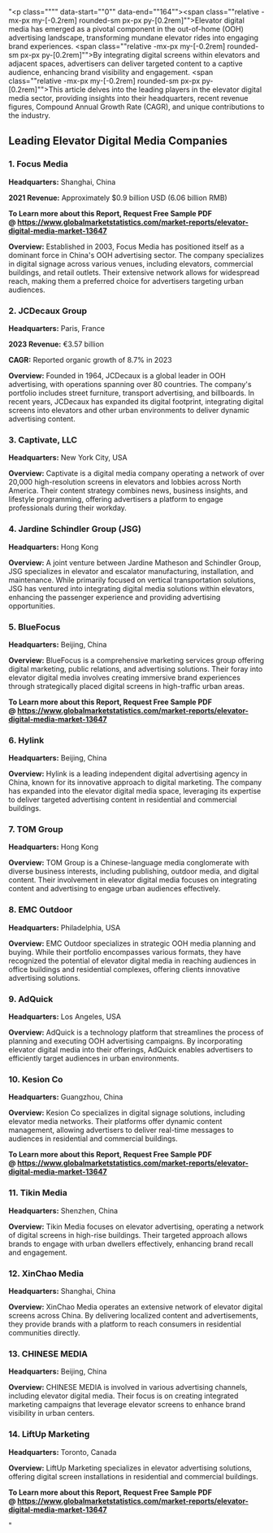 "<p class="""" data-start=""0"" data-end=""164""><span class=""relative -mx-px my-[-0.2rem] rounded-sm px-px py-[0.2rem]"">Elevator digital media has emerged as a pivotal component in the out-of-home (OOH) advertising landscape, transforming mundane elevator rides into engaging brand experiences.</span> <span class=""relative -mx-px my-[-0.2rem] rounded-sm px-px py-[0.2rem]"">By integrating digital screens within elevators and adjacent spaces, advertisers can deliver targeted content to a captive audience, enhancing brand visibility and engagement.</span> <span class=""relative -mx-px my-[-0.2rem] rounded-sm px-px py-[0.2rem]"">This article delves into the leading players in the elevator digital media sector, providing insights into their headquarters, recent revenue figures, Compound Annual Growth Rate (CAGR), and unique contributions to the industry.</span></p>
<h2 class="""" data-start=""166"" data-end=""213""><strong data-start=""169"" data-end=""213"">Leading Elevator Digital Media Companies</strong></h2>
<h3 class="""" data-start=""215"" data-end=""237""><strong data-start=""219"" data-end=""237"">1. Focus Media</strong></h3>
<p class="""" data-start=""239"" data-end=""338""><strong data-start=""239"" data-end=""256"">Headquarters:</strong> <span class=""relative -mx-px my-[-0.2rem] rounded-sm px-px py-[0.2rem]"">Shanghai, China</span></p>
<p class="""" data-start=""340"" data-end=""477""><strong data-start=""340"" data-end=""357"">2021 Revenue:</strong> <span class=""relative -mx-px my-[-0.2rem] rounded-sm px-px py-[0.2rem]"">Approximately $0.9 billion USD (6.06 billion RMB)</span> </p>
<p class="""" data-start=""340"" data-end=""477""><strong>To Learn more about this Report, Request Free Sample PDF @&nbsp;<a href=""https://www.globalmarketstatistics.com/market-reports/elevator-digital-media-market-13647"">https://www.globalmarketstatistics.com/market-reports/elevator-digital-media-market-13647</a></strong></p>
<p class="""" data-start=""479"" data-end=""656""><strong data-start=""479"" data-end=""492"">Overview:</strong> <span class=""relative -mx-px my-[-0.2rem] rounded-sm px-px py-[0.2rem]"">Established in 2003, Focus Media has positioned itself as a dominant force in China's OOH advertising sector.</span> <span class=""relative -mx-px my-[-0.2rem] rounded-sm px-px py-[0.2rem]"">The company specializes in digital signage across various venues, including elevators, commercial buildings, and retail outlets.</span> <span class=""relative -mx-px my-[-0.2rem] rounded-sm px-px py-[0.2rem]"">Their extensive network allows for widespread reach, making them a preferred choice for advertisers targeting urban audiences.</span></p>
<h3 class="""" data-start=""658"" data-end=""683""><strong data-start=""662"" data-end=""683"">2. JCDecaux Group</strong></h3>
<p class="""" data-start=""685"" data-end=""788""><strong data-start=""685"" data-end=""702"">Headquarters:</strong> <span class=""relative -mx-px my-[-0.2rem] rounded-sm px-px py-[0.2rem]"">Paris, France</span></p>
<p class="""" data-start=""790"" data-end=""933""><strong data-start=""790"" data-end=""807"">2023 Revenue:</strong> <span class=""relative -mx-px my-[-0.2rem] rounded-sm px-px py-[0.2rem]"">&euro;3.57 billion</span></p>
<p class="""" data-start=""935"" data-end=""1070""><strong data-start=""935"" data-end=""944"">CAGR:</strong> <span class=""relative -mx-px my-[-0.2rem] rounded-sm px-px py-[0.2rem]"">Reported organic growth of 8.7% in 2023</span></p>
<p class="""" data-start=""1072"" data-end=""1251""><strong data-start=""1072"" data-end=""1085"">Overview:</strong> <span class=""relative -mx-px my-[-0.2rem] rounded-sm px-px py-[0.2rem]"">Founded in 1964, JCDecaux is a global leader in OOH advertising, with operations spanning over 80 countries.</span> <span class=""relative -mx-px my-[-0.2rem] rounded-sm px-px py-[0.2rem]"">The company's portfolio includes street furniture, transport advertising, and billboards.</span> <span class=""relative -mx-px my-[-0.2rem] rounded-sm px-px py-[0.2rem]"">In recent years, JCDecaux has expanded its digital footprint, integrating digital screens into elevators and other urban environments to deliver dynamic advertising content.</span></p>
<h3 class="""" data-start=""1253"" data-end=""1278""><strong data-start=""1257"" data-end=""1278"">3. Captivate, LLC</strong></h3>
<p class="""" data-start=""1280"" data-end=""1383""><strong data-start=""1280"" data-end=""1297"">Headquarters:</strong> <span class=""relative -mx-px my-[-0.2rem] rounded-sm px-px py-[0.2rem]"">New York City, USA</span></p>
<p class="""" data-start=""1385"" data-end=""1564""><strong data-start=""1385"" data-end=""1398"">Overview:</strong> <span class=""relative -mx-px my-[-0.2rem] rounded-sm px-px py-[0.2rem]"">Captivate is a digital media company operating a network of over 20,000 high-resolution screens in elevators and lobbies across North America.</span> <span class=""relative -mx-px my-[-0.2rem] rounded-sm px-px py-[0.2rem]"">Their content strategy combines news, business insights, and lifestyle programming, offering advertisers a platform to engage professionals during their workday.</span>&nbsp;</p>
<h3 class="""" data-start=""1566"" data-end=""1606""><strong data-start=""1570"" data-end=""1606"">4. Jardine Schindler Group (JSG)</strong></h3>
<p class="""" data-start=""1608"" data-end=""1711""><strong data-start=""1608"" data-end=""1625"">Headquarters:</strong> <span class=""relative -mx-px my-[-0.2rem] rounded-sm px-px py-[0.2rem]"">Hong Kong</span></p>
<p class="""" data-start=""1713"" data-end=""1892""><strong data-start=""1713"" data-end=""1726"">Overview:</strong> <span class=""relative -mx-px my-[-0.2rem] rounded-sm px-px py-[0.2rem]"">A joint venture between Jardine Matheson and Schindler Group, JSG specializes in elevator and escalator manufacturing, installation, and maintenance.</span> <span class=""relative -mx-px my-[-0.2rem] rounded-sm px-px py-[0.2rem]"">While primarily focused on vertical transportation solutions, JSG has ventured into integrating digital media solutions within elevators, enhancing the passenger experience and providing advertising opportunities.</span></p>
<h3 class="""" data-start=""1894"" data-end=""1914""><strong data-start=""1898"" data-end=""1914"">5. BlueFocus</strong></h3>
<p class="""" data-start=""1916"" data-end=""2019""><strong data-start=""1916"" data-end=""1933"">Headquarters:</strong> <span class=""relative -mx-px my-[-0.2rem] rounded-sm px-px py-[0.2rem]"">Beijing, China</span></p>
<p class="""" data-start=""2021"" data-end=""2160""><strong data-start=""2021"" data-end=""2034"">Overview:</strong> <span class=""relative -mx-px my-[-0.2rem] rounded-sm px-px py-[0.2rem]"">BlueFocus is a comprehensive marketing services group offering digital marketing, public relations, and advertising solutions.</span> <span class=""relative -mx-px my-[-0.2rem] rounded-sm px-px py-[0.2rem]"">Their foray into elevator digital media involves creating immersive brand experiences through strategically placed digital screens in high-traffic urban areas.</span></p>
<p class="""" data-start=""2021"" data-end=""2160""><strong>To Learn more about this Report, Request Free Sample PDF @&nbsp;<a href=""https://www.globalmarketstatistics.com/market-reports/elevator-digital-media-market-13647"">https://www.globalmarketstatistics.com/market-reports/elevator-digital-media-market-13647</a></strong></p>
<h3 class="""" data-start=""2162"" data-end=""2179""><strong data-start=""2166"" data-end=""2179"">6. Hylink</strong></h3>
<p class="""" data-start=""2181"" data-end=""2284""><strong data-start=""2181"" data-end=""2198"">Headquarters:</strong> <span class=""relative -mx-px my-[-0.2rem] rounded-sm px-px py-[0.2rem]"">Beijing, China</span></p>
<p class="""" data-start=""2286"" data-end=""2425""><strong data-start=""2286"" data-end=""2299"">Overview:</strong> <span class=""relative -mx-px my-[-0.2rem] rounded-sm px-px py-[0.2rem]"">Hylink is a leading independent digital advertising agency in China, known for its innovative approach to digital marketing.</span> <span class=""relative -mx-px my-[-0.2rem] rounded-sm px-px py-[0.2rem]"">The company has expanded into the elevator digital media space, leveraging its expertise to deliver targeted advertising content in residential and commercial buildings.</span></p>
<h3 class="""" data-start=""2427"" data-end=""2447""><strong data-start=""2431"" data-end=""2447"">7. TOM Group</strong></h3>
<p class="""" data-start=""2449"" data-end=""2552""><strong data-start=""2449"" data-end=""2466"">Headquarters:</strong> <span class=""relative -mx-px my-[-0.2rem] rounded-sm px-px py-[0.2rem]"">Hong Kong</span></p>
<p class="""" data-start=""2554"" data-end=""2693""><strong data-start=""2554"" data-end=""2567"">Overview:</strong> <span class=""relative -mx-px my-[-0.2rem] rounded-sm px-px py-[0.2rem]"">TOM Group is a Chinese-language media conglomerate with diverse business interests, including publishing, outdoor media, and digital content.</span> <span class=""relative -mx-px my-[-0.2rem] rounded-sm px-px py-[0.2rem]"">Their involvement in elevator digital media focuses on integrating content and advertising to engage urban audiences effectively.</span></p>
<h3 class="""" data-start=""2695"" data-end=""2717""><strong data-start=""2699"" data-end=""2717"">8. EMC Outdoor</strong></h3>
<p class="""" data-start=""2719"" data-end=""2822""><strong data-start=""2719"" data-end=""2736"">Headquarters:</strong> <span class=""relative -mx-px my-[-0.2rem] rounded-sm px-px py-[0.2rem]"">Philadelphia, USA</span></p>
<p class="""" data-start=""2824"" data-end=""2963""><strong data-start=""2824"" data-end=""2837"">Overview:</strong> <span class=""relative -mx-px my-[-0.2rem] rounded-sm px-px py-[0.2rem]"">EMC Outdoor specializes in strategic OOH media planning and buying.</span> <span class=""relative -mx-px my-[-0.2rem] rounded-sm px-px py-[0.2rem]"">While their portfolio encompasses various formats, they have recognized the potential of elevator digital media in reaching audiences in office buildings and residential complexes, offering clients innovative advertising solutions.</span></p>
<h3 class="""" data-start=""2965"" data-end=""2983""><strong data-start=""2969"" data-end=""2983"">9. AdQuick</strong></h3>
<p class="""" data-start=""2985"" data-end=""3088""><strong data-start=""2985"" data-end=""3002"">Headquarters:</strong> <span class=""relative -mx-px my-[-0.2rem] rounded-sm px-px py-[0.2rem]"">Los Angeles, USA</span></p>
<p class="""" data-start=""3090"" data-end=""3229""><strong data-start=""3090"" data-end=""3103"">Overview:</strong> <span class=""relative -mx-px my-[-0.2rem] rounded-sm px-px py-[0.2rem]"">AdQuick is a technology platform that streamlines the process of planning and executing OOH advertising campaigns.</span> <span class=""relative -mx-px my-[-0.2rem] rounded-sm px-px py-[0.2rem]"">By incorporating elevator digital media into their offerings, AdQuick enables advertisers to efficiently target audiences in urban environments.</span></p>
<h3 class="""" data-start=""3231"" data-end=""3252""><strong data-start=""3235"" data-end=""3252"">10. Kesion Co</strong></h3>
<p class="""" data-start=""3254"" data-end=""3357""><strong data-start=""3254"" data-end=""3271"">Headquarters:</strong> <span class=""relative -mx-px my-[-0.2rem] rounded-sm px-px py-[0.2rem]"">Guangzhou, China</span></p>
<p class="""" data-start=""3359"" data-end=""3498""><strong data-start=""3359"" data-end=""3372"">Overview:</strong> <span class=""relative -mx-px my-[-0.2rem] rounded-sm px-px py-[0.2rem]"">Kesion Co specializes in digital signage solutions, including elevator media networks.</span> <span class=""relative -mx-px my-[-0.2rem] rounded-sm px-px py-[0.2rem]"">Their platforms offer dynamic content management, allowing advertisers to deliver real-time messages to audiences in residential and commercial buildings.</span></p>
<p class="""" data-start=""3359"" data-end=""3498""><strong>To Learn more about this Report, Request Free Sample PDF @&nbsp;<a href=""https://www.globalmarketstatistics.com/market-reports/elevator-digital-media-market-13647"">https://www.globalmarketstatistics.com/market-reports/elevator-digital-media-market-13647</a></strong></p>
<h3 class="""" data-start=""3500"" data-end=""3523""><strong data-start=""3504"" data-end=""3523"">11. Tikin Media</strong></h3>
<p class="""" data-start=""3525"" data-end=""3628""><strong data-start=""3525"" data-end=""3542"">Headquarters:</strong> <span class=""relative -mx-px my-[-0.2rem] rounded-sm px-px py-[0.2rem]"">Shenzhen, China</span></p>
<p class="""" data-start=""3630"" data-end=""3769""><strong data-start=""3630"" data-end=""3643"">Overview:</strong> <span class=""relative -mx-px my-[-0.2rem] rounded-sm px-px py-[0.2rem]"">Tikin Media focuses on elevator advertising, operating a network of digital screens in high-rise buildings.</span> <span class=""relative -mx-px my-[-0.2rem] rounded-sm px-px py-[0.2rem]"">Their targeted approach allows brands to engage with urban dwellers effectively, enhancing brand recall and engagement.</span></p>
<h3 class="""" data-start=""3771"" data-end=""3796""><strong data-start=""3775"" data-end=""3796"">12. XinChao Media</strong></h3>
<p class="""" data-start=""3798"" data-end=""3901""><strong data-start=""3798"" data-end=""3815"">Headquarters:</strong> <span class=""relative -mx-px my-[-0.2rem] rounded-sm px-px py-[0.2rem]"">Shanghai, China</span></p>
<p class="""" data-start=""3903"" data-end=""4042""><strong data-start=""3903"" data-end=""3916"">Overview:</strong> <span class=""relative -mx-px my-[-0.2rem] rounded-sm px-px py-[0.2rem]"">XinChao Media operates an extensive network of elevator digital screens across China.</span> <span class=""relative -mx-px my-[-0.2rem] rounded-sm px-px py-[0.2rem]"">By delivering localized content and advertisements, they provide brands with a platform to reach consumers in residential communities directly.</span></p>
<h3 class="""" data-start=""4044"" data-end=""4069""><strong data-start=""4048"" data-end=""4069"">13. CHINESE MEDIA</strong></h3>
<p class="""" data-start=""4071"" data-end=""4174""><strong data-start=""4071"" data-end=""4088"">Headquarters:</strong> <span class=""relative -mx-px my-[-0.2rem] rounded-sm px-px py-[0.2rem]"">Beijing, China</span></p>
<p class="""" data-start=""4176"" data-end=""4315""><strong data-start=""4176"" data-end=""4189"">Overview:</strong> <span class=""relative -mx-px my-[-0.2rem] rounded-sm px-px py-[0.2rem]"">CHINESE MEDIA is involved in various advertising channels, including elevator digital media.</span> <span class=""relative -mx-px my-[-0.2rem] rounded-sm px-px py-[0.2rem]"">Their focus is on creating integrated marketing campaigns that leverage elevator screens to enhance brand visibility in urban centers.</span></p>
<h3 class="""" data-start=""4317"" data-end=""4345""><strong data-start=""4321"" data-end=""4345"">14. LiftUp Marketing</strong></h3>
<p class="""" data-start=""4347"" data-end=""4450""><strong data-start=""4347"" data-end=""4364"">Headquarters:</strong> <span class=""relative -mx-px my-[-0.2rem] rounded-sm px-px py-[0.2rem]"">Toronto, Canada</span></p>
<p class="""" data-start=""4452"" data-end=""4657""><strong data-start=""4452"" data-end=""4465"">Overview:</strong> LiftUp Marketing specializes in elevator advertising solutions, offering digital screen installations in residential and commercial buildings.</p>
<p class="""" data-start=""4452"" data-end=""4657""><strong>To Learn more about this Report, Request Free Sample PDF @&nbsp;<a href=""https://www.globalmarketstatistics.com/market-reports/elevator-digital-media-market-13647"">https://www.globalmarketstatistics.com/market-reports/elevator-digital-media-market-13647</a></strong></p>"
